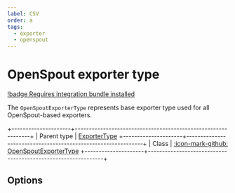 ```yaml
---
label: CSV
order: a
tags:
  - exporter
  - openspout
---
```


# OpenSpout exporter type

[!badge Requires integration bundle installed](https://github.com/kreyu/data-table-open-spout-bundle)

The `OpenSpoutExporterType` represents base exporter type used for all OpenSpout-based exporters.

+---------------------+--------------------------------------------------------------+
| Parent type         | [ExporterType](../exporter.md)
+---------------------+--------------------------------------------------------------+
| Class               | [:icon-mark-github: OpenSpoutExporterType](https://github.com/Kreyu/data-table-open-spout-bundle/blob/main/src/Exporter/Type/OpenSpoutExporterType.php)
+---------------------+--------------------------------------------------------------+

## Options


